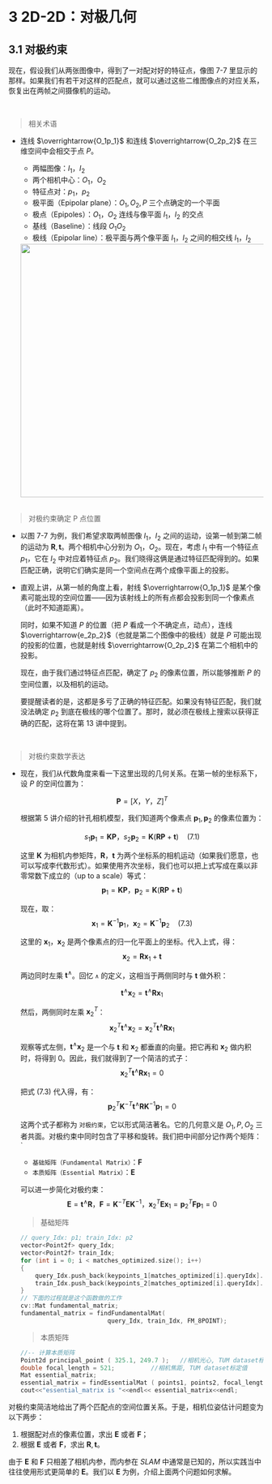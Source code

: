 &emsp;
# 3 2D-2D：对极几何

## 3.1 对极约束
现在，假设我们从两张图像中，得到了一对配对好的特征点，像图 7-7 里显示的那样。如果我们有若干对这样的匹配点，就可以通过这些二维图像点的对应关系，恢复出在两帧之间摄像机的运动。

&emsp;
>相关术语
- 连线 $\overrightarrow{O_1p_1}$ 和连线 $\overrightarrow{O_2p_2}$ 在三维空间中会相交于点 $P$。
    - 两幅图像：$I_1， I_2$
    - 两个相机中心：$O_1，O_2$
    - 特征点对：$p_1，p_2$
    - 极平面（Epipolar plane）：$O_1, O_2, P$ 三个点确定的一个平面
    - 极点（Epipoles）：$O_1，O_2$ 连线与像平面 $I_1， I_2$ 的交点
    - 基线（Baseline）：线段 $O_1O_2$ 
    - 极线（Epipolar line）：极平面与两个像平面 $I_1，I_2$ 之间的相交线 $l_1，l_2$

    <div align="center">
        <image src="./imgs/7.3-1.png" width = 500>
    </div>
    &emsp;


>对极约束确定 P 点位置
- 以图 7-7 为例，我们希望求取两帧图像 $I_1， I_2$ 之间的运动，设第一帧到第二帧的运动为 $\pmb{R}, \pmb{t}$。两个相机中心分别为 $O_1，O_2$。现在，考虑 $I_1$ 中有一个特征点 $p_1$，它在 $I_2$ 中对应着特征点 $p_2$。我们晓得这俩是通过特征匹配得到的。如果匹配正确，说明它们确实是同一个空间点在两个成像平面上的投影。

- 直观上讲，从第一帧的角度上看，射线 $\overrightarrow{O_1p_1}$ 是某个像素可能出现的空间位置——因为该射线上的所有点都会投影到同一个像素点（此时不知道距离）。

    同时，如果不知道 $P$ 的位置（把 $P$ 看成一个不确定点，动点），连线 $\overrightarrow{e_2p_2}$（也就是第二个图像中的极线）就是 $P$ 可能出现的投影的位置，也就是射线 $\overrightarrow{O_2p_2}$ 在第二个相机中的投影。



    现在，由于我们通过特征点匹配，确定了 $p_2$ 的像素位置，所以能够推断 $P$ 的空间位置，以及相机的运动。

    要提醒读者的是，这都是多亏了正确的特征匹配。如果没有特征匹配，我们就没法确定 $p_2$ 到底在极线的哪个位置了。那时，就必须在极线上搜索以获得正确的匹配，这将在第 13 讲中提到。

&emsp;
>对极约束数学表达
- 现在，我们从代数角度来看一下这里出现的几何关系。在第一帧的坐标系下，设 $P$ 的空间位置为：

    $$\pmb{P} = [X，Y，Z]^T$$

    根据第 5 讲介绍的针孔相机模型，我们知道两个像素点 $\pmb{p}_1, \pmb{p}_2$ 的像素位置为：

    $$s_1\pmb{p}_1 = \pmb{KP}，s_2\pmb{p}_2 = \pmb{K}(\pmb{RP} + \pmb{t}) \quad (7.1)$$

    这里 $\pmb{K}$ 为相机内参矩阵，$\pmb{R}，\pmb{t}$ 为两个坐标系的相机运动（如果我们愿意，也可以写成李代数形式）。如果使用齐次坐标，我们也可以把上式写成在乘以非零常数下成立的（up to a scale）等式：
    $$\pmb{p}_1 = \pmb{KP}，\pmb{p}_2 = \pmb{K}(\pmb{RP} + \pmb{t})$$
    
    现在，取：
    $$\pmb{x}_1 = \pmb{K}^{-1}\pmb{p}_1，\pmb{x}_2 = \pmb{K}^{-1}\pmb{p}_2\quad (7.3)$$

    

    这里的 $\pmb{x}_1， \pmb{x}_2$ 是两个像素点的归一化平面上的坐标。代入上式，得：
    $$\pmb{x}_2 = \pmb{R}\pmb{x}_1 + \pmb{t}$$

    两边同时左乘 $\pmb{t}^∧$。回忆 `∧` 的定义，这相当于两侧同时与 $\pmb{t}$ 做外积：

    $$\pmb{t}^∧\pmb{x}_2 = \pmb{t}^∧\pmb{R}\pmb{x}_1$$

    然后，两侧同时左乘 $\pmb{x}_2^T$：
    $$\pmb{x}_2^T\pmb{t}^∧ \pmb{x}_2 = \pmb{x}_2^T\pmb{t}^∧ \pmb{R}\pmb{x}_1$$

    观察等式左侧，$\pmb{t}^∧ \pmb{x}_2$ 是一个与 $\pmb{t}$ 和 $\pmb{x}_2$ 都垂直的向量。把它再和 $\pmb{x}_2$ 做内积时，将得到 $0$。因此，我们就得到了一个简洁的式子：
    $$\pmb{x}_2^T\pmb{t}^∧ \pmb{R}\pmb{x}_1 = 0$$

    把式 $(7.3)$ 代入得，有：
    $$\pmb{p}^T_2\pmb{K}^{-T}\pmb{t}^∧\pmb{RK}^{-1}\pmb{p}_1 = 0$$

    这两个式子都称为 `对极约束`，它以形式简洁著名。它的几何意义是 $O_1, P, O_2$ 三者共面。对极约束中同时包含了平移和旋转。我们把中间部分记作两个矩阵：`
    - `基础矩阵（Fundamental Matrix）`：$\pmb{F}$
    - `本质矩阵（Essential Matrix）`：$\pmb{E}$

    可以进一步简化对极约束：
    $$\pmb{E} = \pmb{t}^∧\pmb{R}，
    \pmb{F} = \pmb{K}^{-T}\pmb{E}\pmb{K}^{-1}，
    \pmb{x}^T_2\pmb{E}\pmb{x}_1 = \pmb{p}^T_2\pmb{F}\pmb{p}_1 = 0$$

    >基础矩阵
    ```c++
    // query_Idx: p1; train_Idx: p2
    vector<Point2f> query_Idx;
    vector<Point2f> train_Idx;
    for (int i = 0; i < matches_optimized.size(); i++)
    {
        query_Idx.push_back(keypoints_1[matches_optimized[i].queryIdx].pt);
        train_Idx.push_back(keypoints_2[matches_optimized[i].queryIdx].pt);
    }
    // 下面的过程就是这个函数做的工作
    cv::Mat fundamental_matrix;
    fundamental_matrix = findFundamentalMat(
                            query_Idx, train_Idx, FM_8POINT);
    ```
    >本质矩阵
    ```c++
    //-- 计算本质矩阵
    Point2d principal_point ( 325.1, 249.7 );	//相机光心, TUM dataset标定值
    double focal_length = 521;			//相机焦距, TUM dataset标定值
    Mat essential_matrix;
    essential_matrix = findEssentialMat ( points1, points2, focal_length, principal_point );
    cout<<"essential_matrix is "<<endl<< essential_matrix<<endl;
    ```
    
    


对极约束简洁地给出了两个匹配点的空间位置关系。于是，相机位姿估计问题变为以下两步：
1. 根据配对点的像素位置，求出 $\pmb{E}$ 或者 $\pmb{F}$；
2. 根据 $\pmb{E}$ 或者 $\pmb{F}$，求出 $\pmb{R}, \pmb{t}$。

由于 $\pmb{E}$ 和 $\pmb{F}$ 只相差了相机内参，而内参在 $SLAM$ 中通常是已知的，所以实践当中往往使用形式更简单的 $\pmb{E}$。我们以 $\pmb{E}$ 为例，介绍上面两个问题如何求解。
